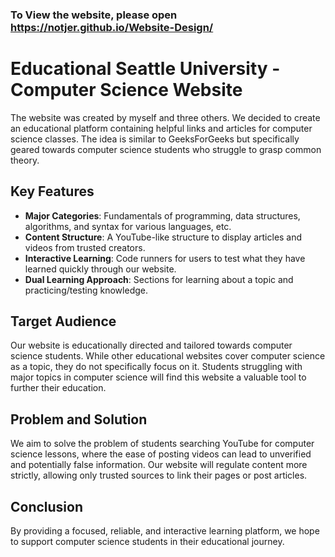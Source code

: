 ### To View the website, please open https://notjer.github.io/Website-Design/

# Educational Seattle University - Computer Science Website

The website was created by myself and three others. We decided to create an educational platform containing helpful links and articles for computer science classes. The idea is similar to GeeksForGeeks but specifically geared towards computer science students who struggle to grasp common theory.

## Key Features
- **Major Categories**: Fundamentals of programming, data structures, algorithms, and syntax for various languages, etc.
- **Content Structure**: A YouTube-like structure to display articles and videos from trusted creators.
- **Interactive Learning**: Code runners for users to test what they have learned quickly through our website.
- **Dual Learning Approach**: Sections for learning about a topic and practicing/testing knowledge.

## Target Audience
Our website is educationally directed and tailored towards computer science students. While other educational websites cover computer science as a topic, they do not specifically focus on it. Students struggling with major topics in computer science will find this website a valuable tool to further their education.

## Problem and Solution
We aim to solve the problem of students searching YouTube for computer science lessons, where the ease of posting videos can lead to unverified and potentially false information. Our website will regulate content more strictly, allowing only trusted sources to link their pages or post articles.

## Conclusion
By providing a focused, reliable, and interactive learning platform, we hope to support computer science students in their educational journey.
